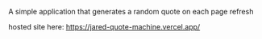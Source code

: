A simple application that generates a random quote on each page refresh

hosted site here: https://jared-quote-machine.vercel.app/
